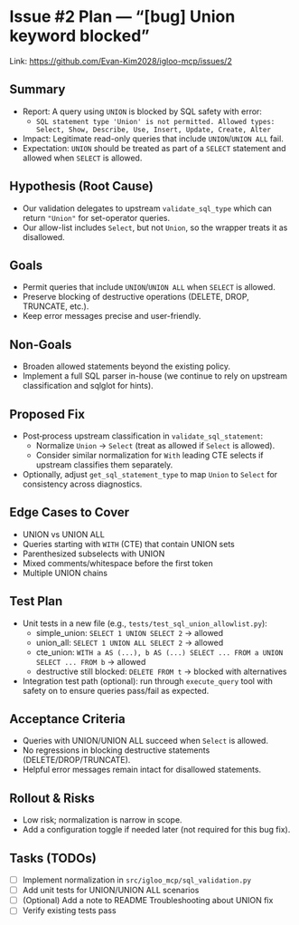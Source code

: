 # Issue #2 Plan — “[bug] Union keyword blocked”

Link: https://github.com/Evan-Kim2028/igloo-mcp/issues/2

## Summary
- Report: A query using `UNION` is blocked by SQL safety with error:
  - `SQL statement type 'Union' is not permitted. Allowed types: Select, Show, Describe, Use, Insert, Update, Create, Alter`
- Impact: Legitimate read-only queries that include `UNION`/`UNION ALL` fail.
- Expectation: `UNION` should be treated as part of a `SELECT` statement and allowed when `SELECT` is allowed.

## Hypothesis (Root Cause)
- Our validation delegates to upstream `validate_sql_type` which can return `"Union"` for set-operator queries.
- Our allow-list includes `Select`, but not `Union`, so the wrapper treats it as disallowed.

## Goals
- Permit queries that include `UNION`/`UNION ALL` when `SELECT` is allowed.
- Preserve blocking of destructive operations (DELETE, DROP, TRUNCATE, etc.).
- Keep error messages precise and user-friendly.

## Non‑Goals
- Broaden allowed statements beyond the existing policy.
- Implement a full SQL parser in-house (we continue to rely on upstream classification and sqlglot for hints).

## Proposed Fix
- Post‑process upstream classification in `validate_sql_statement`:
  - Normalize `Union` → `Select` (treat as allowed if `Select` is allowed).
  - Consider similar normalization for `With` leading CTE selects if upstream classifies them separately.
- Optionally, adjust `get_sql_statement_type` to map `Union` to `Select` for consistency across diagnostics.

## Edge Cases to Cover
- UNION vs UNION ALL
- Queries starting with `WITH` (CTE) that contain UNION sets
- Parenthesized subselects with UNION
- Mixed comments/whitespace before the first token
- Multiple UNION chains

## Test Plan
- Unit tests in a new file (e.g., `tests/test_sql_union_allowlist.py`):
  - simple_union: `SELECT 1 UNION SELECT 2` → allowed
  - union_all: `SELECT 1 UNION ALL SELECT 2` → allowed
  - cte_union: `WITH a AS (...), b AS (...) SELECT ... FROM a UNION SELECT ... FROM b` → allowed
  - destructive still blocked: `DELETE FROM t` → blocked with alternatives
- Integration test path (optional): run through `execute_query` tool with safety on to ensure queries pass/fail as expected.

## Acceptance Criteria
- Queries with UNION/UNION ALL succeed when `Select` is allowed.
- No regressions in blocking destructive statements (DELETE/DROP/TRUNCATE).
- Helpful error messages remain intact for disallowed statements.

## Rollout & Risks
- Low risk; normalization is narrow in scope.
- Add a configuration toggle if needed later (not required for this bug fix).

## Tasks (TODOs)
- [ ] Implement normalization in `src/igloo_mcp/sql_validation.py`
- [ ] Add unit tests for UNION/UNION ALL scenarios
- [ ] (Optional) Add a note to README Troubleshooting about UNION fix
- [ ] Verify existing tests pass

